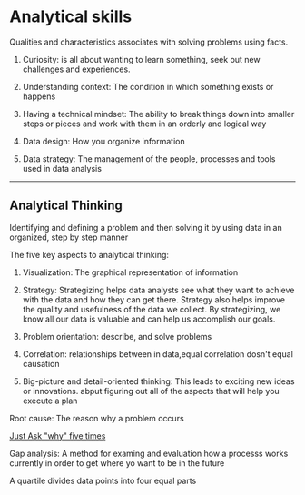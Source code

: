 # Analytical skills

Qualities and characteristics associates with solving problems using facts.

1. Curiosity: is all about wanting to learn something, seek out new challenges and experiences.

2. Understanding context: The condition in which something exists or happens

3. Having a technical mindset: The ability to break things down into smaller steps or pieces and work with them in an orderly and logical way

4. Data design: How you organize information

5. Data strategy: The management of the people, processes and tools used in data analysis

---

## Analytical Thinking

Identifying and defining a problem and then solving it by using data in an organized, step by step manner

The five key aspects to analytical thinking:

1. Visualization: The graphical representation of information

2. Strategy: Strategizing helps data analysts see what they want to achieve with the data and how they can get there. Strategy also helps improve the quality and usefulness of the data we collect. By strategizing, we know all our data is valuable and can help us accomplish our goals.

3. Problem orientation: describe, and solve problems

4. Correlation: relationships  between in data,equal correlation dosn't equal causation

5. Big-picture and detail-oriented thinking: This leads to exciting new ideas or innovations. abput figuring out all of the aspects that will help you execute a plan

Root cause: The reason why a problem occurs

[Just Ask "why" five times](https://www.fastcompany.com/1669738/to-get-to-the-root-of-a-hard-problem-just-ask-why-five-times)

Gap analysis: A method for examing and evaluation how a processs works currently in order to get where yo want to be in the future

A quartile divides data points into four equal parts